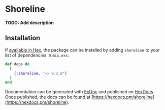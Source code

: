 # Shoreline

**TODO: Add description**

## Installation

If [available in Hex](https://hex.pm/docs/publish), the package can be installed
by adding `shoreline` to your list of dependencies in `mix.exs`:

```elixir
def deps do
  [
    {:shoreline, "~> 0.1.0"}
  ]
end
```

Documentation can be generated with [ExDoc](https://github.com/elixir-lang/ex_doc)
and published on [HexDocs](https://hexdocs.pm). Once published, the docs can
be found at [https://hexdocs.pm/shoreline](https://hexdocs.pm/shoreline).

